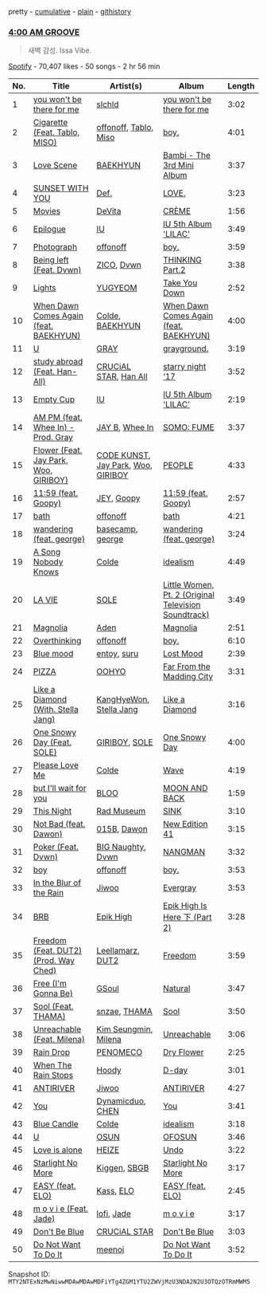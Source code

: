 pretty - [cumulative](/playlists/cumulative/37i9dQZF1DXbShqaetC9Tw.md) - [plain](/playlists/plain/37i9dQZF1DXbShqaetC9Tw) - [githistory](https://github.githistory.xyz/mackorone/spotify-playlist-archive/blob/main/playlists/plain/37i9dQZF1DXbShqaetC9Tw)

### [4:00 AM GROOVE](https://open.spotify.com/playlist/37i9dQZF1DXbShqaetC9Tw)

> 새벽 감성\. Issa Vibe.

[Spotify](https://open.spotify.com/user/spotify) - 70,407 likes - 50 songs - 2 hr 56 min

| No. | Title | Artist(s) | Album | Length |
|---|---|---|---|---|
| 1 | [you won't be there for me](https://open.spotify.com/track/7vwhqiIfU8HqXhNgyy8ubR) | [slchld](https://open.spotify.com/artist/33crDRqANd3NQHJagZkQ7O) | [you won't be there for me](https://open.spotify.com/album/16ZA1WX64YWVXiun8tP8n5) | 3:02 |
| 2 | [Cigarette \(Feat\. Tablo, MISO\)](https://open.spotify.com/track/14p5EKgbPx4U3P1j5JNHeh) | [offonoff](https://open.spotify.com/artist/0dTj3SqwE8kPnCzyzvYzhT), [Tablo](https://open.spotify.com/artist/3NdOtTPPaXrCyC7Lpmzyhv), [Miso](https://open.spotify.com/artist/04xEkodoWyFji8icX911jM) | [boy.](https://open.spotify.com/album/4crHesv3PHfci2PBJ6m9sj) | 4:01 |
| 3 | [Love Scene](https://open.spotify.com/track/1WWskMa6hvLgHuNhc6suE2) | [BAEKHYUN](https://open.spotify.com/artist/4ufh0WuMZh6y4Dmdnklvdl) | [Bambi \- The 3rd Mini Album](https://open.spotify.com/album/5xOx4mWABbTj0qWyZC4q1p) | 3:37 |
| 4 | [SUNSET WITH YOU](https://open.spotify.com/track/7AOtWjLx5SaKVVGzberZ7i) | [Def.](https://open.spotify.com/artist/7fgL4SG4e92nmJ3GuTpz58) | [LOVE.](https://open.spotify.com/album/4gpG6Fw9MP4Le9phEdtdYU) | 3:23 |
| 5 | [Movies](https://open.spotify.com/track/5EMGQPQI60jvyDjKT2Fn2I) | [DeVita](https://open.spotify.com/artist/5PS3ZZE5bBiZ3Ct9HiRG2B) | [CRÈME](https://open.spotify.com/album/50OexC7HF7AMO8ypWaGvPd) | 1:56 |
| 6 | [Epilogue](https://open.spotify.com/track/6rcwrRWKyjaFyUL8b8GlIJ) | [IU](https://open.spotify.com/artist/3HqSLMAZ3g3d5poNaI7GOU) | [IU 5th Album 'LILAC'](https://open.spotify.com/album/01dPJcwyht77brL4JQiR8R) | 3:49 |
| 7 | [Photograph](https://open.spotify.com/track/0PkpRtJqrwuXhbdtJuQm7E) | [offonoff](https://open.spotify.com/artist/0dTj3SqwE8kPnCzyzvYzhT) | [boy.](https://open.spotify.com/album/4crHesv3PHfci2PBJ6m9sj) | 3:59 |
| 8 | [Being left \(Feat\. Dvwn\)](https://open.spotify.com/track/7hg44Uac2HOBJCLWsHXMQp) | [ZICO](https://open.spotify.com/artist/4XpUIb8uuNlIWVKmgKZXC0), [Dvwn](https://open.spotify.com/artist/6WWUJGBY4ETAE22tRmgJ8b) | [THINKING Part.2](https://open.spotify.com/album/6HcRiA5scMhgM5lBMKX2ad) | 3:38 |
| 9 | [Lights](https://open.spotify.com/track/6iFdx5TnKmYxh47Y3O1rBv) | [YUGYEOM](https://open.spotify.com/artist/3ohXmy1PGdB3XgzhPqQ0tY) | [Take You Down](https://open.spotify.com/album/55igE6NKmOq7BthH5S0iZZ) | 2:52 |
| 10 | [When Dawn Comes Again \(feat\. BAEKHYUN\)](https://open.spotify.com/track/3K5LF6pX2oTzIQA62t6qnK) | [Colde](https://open.spotify.com/artist/3VQDqjQ4wJyw8PzpGdlZpB), [BAEKHYUN](https://open.spotify.com/artist/4ufh0WuMZh6y4Dmdnklvdl) | [When Dawn Comes Again \(feat\. BAEKHYUN\)](https://open.spotify.com/album/7wgyRpzVueGdjV9yozlIYj) | 4:00 |
| 11 | [U](https://open.spotify.com/track/7wTqBeoo4bDr4eNnn3HHJk) | [GRAY](https://open.spotify.com/artist/3kPEBSt7qgVoRZSbIXMr7W) | [grayground.](https://open.spotify.com/album/0mKZ3E9OFlnbMboE22h0VK) | 3:19 |
| 12 | [study abroad \(Feat\. Han\-All\)](https://open.spotify.com/track/6O4S5bDDOrhnHcVkwyAx1L) | [CRUCiAL STAR](https://open.spotify.com/artist/4vdAgNz4vrUZVvS0CaVvGJ), [Han All](https://open.spotify.com/artist/4y2MA188txnWeMIw9XwaJS) | [starry night ‘17](https://open.spotify.com/album/2RPyn31wYLC9lWn4p0OVEI) | 3:52 |
| 13 | [Empty Cup](https://open.spotify.com/track/4YnVz2QRU6OnoJ8lt23QHM) | [IU](https://open.spotify.com/artist/3HqSLMAZ3g3d5poNaI7GOU) | [IU 5th Album 'LILAC'](https://open.spotify.com/album/01dPJcwyht77brL4JQiR8R) | 2:19 |
| 14 | [AM PM \(feat\. Whee In\) \- Prod\. Gray](https://open.spotify.com/track/1J1hPnwTw80wpVWRv8yuxj) | [JAY B](https://open.spotify.com/artist/3IjHX8KZKoeq3X4QgXxqbT), [Whee In](https://open.spotify.com/artist/0BqRGrwqndrtNkojXiqIzL) | [SOMO: FUME](https://open.spotify.com/album/2T8iLSKPraJotM2uXFKW4F) | 3:37 |
| 15 | [Flower \(Feat\. Jay Park, Woo, GIRIBOY\)](https://open.spotify.com/track/0mVvkepe2sQUa0j8NWukaZ) | [CODE KUNST](https://open.spotify.com/artist/4WnO2VmlwdTX77ANsThWLQ), [Jay Park](https://open.spotify.com/artist/4XDi67ZENZcbfKnvMnTYsI), [Woo](https://open.spotify.com/artist/5a8EJtOEbUJDF4RX3mKK02), [GIRIBOY](https://open.spotify.com/artist/2MtHuR0W2idZdF7x4wddqq) | [PEOPLE](https://open.spotify.com/album/2UF3SkoMBUZZf5n6sCBUft) | 4:33 |
| 16 | [11:59 \(feat\. Goopy\)](https://open.spotify.com/track/0Ipe4hZMTTzWyMxBtkcRNq) | [JEY](https://open.spotify.com/artist/2wrI86paHc2IIj6VmGOAMG), [Goopy](https://open.spotify.com/artist/4F4XWiGTifyL39JD8qrslm) | [11:59 \(feat\. Goopy\)](https://open.spotify.com/album/4t9L0wjwVTWEakrmJ2YZvk) | 2:57 |
| 17 | [bath](https://open.spotify.com/track/22tAOnXPrSFOp2En3WcyyA) | [offonoff](https://open.spotify.com/artist/0dTj3SqwE8kPnCzyzvYzhT) | [bath](https://open.spotify.com/album/02NrdZD41xSb9J0dAseL6r) | 4:21 |
| 18 | [wandering \(feat\. george\)](https://open.spotify.com/track/6jMcjpMJEjdJa9GQLgQNZ2) | [basecamp](https://open.spotify.com/artist/4MI73VbvvaJFXe1T6iacWx), [george](https://open.spotify.com/artist/2pRZp2WxvnWWiSPcSSYkNV) | [wandering \(feat\. george\)](https://open.spotify.com/album/6hBEslMx5wtLS5wehYiwPP) | 3:24 |
| 19 | [A Song Nobody Knows](https://open.spotify.com/track/5HB7KB2HPCex1iOjiZnal7) | [Colde](https://open.spotify.com/artist/3VQDqjQ4wJyw8PzpGdlZpB) | [idealism](https://open.spotify.com/album/3Al5AVkcxXux7ZhhEajQiV) | 4:49 |
| 20 | [LA VIE](https://open.spotify.com/track/0eW5FMPvIQXhMYZQhea7Hj) | [SOLE](https://open.spotify.com/artist/6naXFodImN2DwRmKCQHAUt) | [Little Women, Pt\. 2 \(Original Television Soundtrack\)](https://open.spotify.com/album/2AoSgorhPk4logk3wEufL6) | 3:49 |
| 21 | [Magnolia](https://open.spotify.com/track/5XrRVO7bjxl1HUZ5Ffri4g) | [Aden](https://open.spotify.com/artist/4UDCQ7Ef3OTa8jd1SzXIsv) | [Magnolia](https://open.spotify.com/album/1xvErKDx1NMXm0nYNgMuW7) | 2:51 |
| 22 | [Overthinking](https://open.spotify.com/track/1OJExKEuSvIdtw9NIaszOc) | [offonoff](https://open.spotify.com/artist/0dTj3SqwE8kPnCzyzvYzhT) | [boy.](https://open.spotify.com/album/4crHesv3PHfci2PBJ6m9sj) | 6:10 |
| 23 | [Blue mood](https://open.spotify.com/track/6xGDC4fXG9luyGcEKognnT) | [entoy](https://open.spotify.com/artist/25OMfKk5AnZxUdzwDy3bOj), [suru](https://open.spotify.com/artist/2yXGQV7YrtoaLyJsxTqUNe) | [Lost Mood](https://open.spotify.com/album/0r5N2nH1VGrbYYp5wkERkh) | 2:39 |
| 24 | [PIZZA](https://open.spotify.com/track/6tHZSykaov7NellMyqqn2u) | [OOHYO](https://open.spotify.com/artist/50Zu2bK9y5UAtD0jcqk5VX) | [Far From the Madding City](https://open.spotify.com/album/0MVU7WcAUsxJso0To80KRy) | 3:31 |
| 25 | [Like a Diamond \(With\. Stella Jang\)](https://open.spotify.com/track/7l6Apaxjjt4cJgiBJ20kGG) | [KangHyeWon](https://open.spotify.com/artist/7dwHrGGWiw44ny2dJcARu6), [Stella Jang](https://open.spotify.com/artist/2Y9AUayH5pyZpVfkDYDfJV) | [Like a Diamond](https://open.spotify.com/album/4ml2faXdqnKJa7ZeeoM1VH) | 3:16 |
| 26 | [One Snowy Day \(Feat\. SOLE\)](https://open.spotify.com/track/0JQgYzXuL2wCTAv6z4mESW) | [GIRIBOY](https://open.spotify.com/artist/2MtHuR0W2idZdF7x4wddqq), [SOLE](https://open.spotify.com/artist/6naXFodImN2DwRmKCQHAUt) | [One Snowy Day](https://open.spotify.com/album/5KgyDwE5ziv44yAMFAghGo) | 4:00 |
| 27 | [Please Love Me](https://open.spotify.com/track/4SFNHcxBFUmhAWwVZUpx4n) | [Colde](https://open.spotify.com/artist/3VQDqjQ4wJyw8PzpGdlZpB) | [Wave](https://open.spotify.com/album/6a1hq6e3NBDmSNQeVm2MbE) | 4:19 |
| 28 | [but I'll wait for you](https://open.spotify.com/track/4J4rGYpqgk6S4VtifoJIWN) | [BLOO](https://open.spotify.com/artist/3ghCvruix2FYZ81DHRlOt1) | [MOON AND BACK](https://open.spotify.com/album/5mwjmXHp1zgVbmfQQu9uUX) | 1:59 |
| 29 | [This Night](https://open.spotify.com/track/15BICHMgXBWNJ8EXwHuSXZ) | [Rad Museum](https://open.spotify.com/artist/6UdKtISMXYKSR8jcgtFePo) | [SINK](https://open.spotify.com/album/16xCQMS0ioflP8PWrLD0UN) | 3:10 |
| 30 | [Not Bad \(feat\. Dawon\)](https://open.spotify.com/track/2NQJBaeX4YuZlQveSIRIyT) | [015B](https://open.spotify.com/artist/4uU7KfTjcjyKUGWSaTzLu7), [Dawon](https://open.spotify.com/artist/5RyoIdplIHsPM1UXcFtIpa) | [New Edition 41](https://open.spotify.com/album/3JhDyQCniCuttwqA9eFtUs) | 3:15 |
| 31 | [Poker \(Feat\. Dvwn\)](https://open.spotify.com/track/22FORLyoDr8bjJCVOeUan2) | [BIG Naughty](https://open.spotify.com/artist/7cEaNXXTHx3LokbjUUyHal), [Dvwn](https://open.spotify.com/artist/6WWUJGBY4ETAE22tRmgJ8b) | [NANGMAN](https://open.spotify.com/album/2hBJR1SQ4cGDjGTCY6eV8m) | 3:32 |
| 32 | [boy](https://open.spotify.com/track/77bGNpC1hZH3JSZQhR1vxn) | [offonoff](https://open.spotify.com/artist/0dTj3SqwE8kPnCzyzvYzhT) | [boy.](https://open.spotify.com/album/4crHesv3PHfci2PBJ6m9sj) | 3:53 |
| 33 | [In the Blur of the Rain](https://open.spotify.com/track/5NbGKVTywRBQpqkkaQJi5j) | [Jiwoo](https://open.spotify.com/artist/51FKMPw06mntCaz6yO6ddg) | [Evergray](https://open.spotify.com/album/7DMeNlCClB36augRfjESKN) | 3:53 |
| 34 | [BRB](https://open.spotify.com/track/1KTkQFju4e9JnuYuXWRNnM) | [Epik High](https://open.spotify.com/artist/5snNHNlYT2UrtZo5HCJkiw) | [Epik High Is Here 下 \(Part 2\)](https://open.spotify.com/album/1a7B3Nn52Uvi9nhqnHacfh) | 3:28 |
| 35 | [Freedom \(Feat\. DUT2\) \(Prod\. Way Ched\)](https://open.spotify.com/track/70DaoUGYskTAJeYGgH5mAh) | [Leellamarz](https://open.spotify.com/artist/79g2STpP2iV1xfgHuhrhX0), [DUT2](https://open.spotify.com/artist/4YCMBr9I1zesFyMMyoc4pX) | [Freedom](https://open.spotify.com/album/5JEYiTvQmOPfMpiUoXq2U8) | 3:59 |
| 36 | [Free \(I'm Gonna Be\)](https://open.spotify.com/track/2Ia6LfAOorF0dAAgCqYDWd) | [GSoul](https://open.spotify.com/artist/4oEXworvhegyK83rZwVyWL) | [Natural](https://open.spotify.com/album/2yOqQbBoXX0nNPBqts1dmZ) | 3:47 |
| 37 | [Sool \(Feat\. THAMA\)](https://open.spotify.com/track/2wLsNE3k1TGAMm5JSqsYUX) | [snzae](https://open.spotify.com/artist/55l6wA0gGh2Y1OpE5lUYLc), [THAMA](https://open.spotify.com/artist/1Ktiv08TbBy195pQUH8Qld) | [Sool](https://open.spotify.com/album/1afTZ3mebjnJsWkg8n8WS7) | 3:50 |
| 38 | [Unreachable \(Feat\. Milena\)](https://open.spotify.com/track/3L0ipvNeREfCAJWCPaweUu) | [Kim Seungmin](https://open.spotify.com/artist/31VffPWiL2AAwNIMODB9qZ), [Milena](https://open.spotify.com/artist/2ODok2cPMF1Z1gZetfaL6n) | [Unreachable](https://open.spotify.com/album/5Stxf7cgE1761svCkuFFRm) | 3:06 |
| 39 | [Rain Drop](https://open.spotify.com/track/4aJxNxnrW5tbL8gay0pCdU) | [PENOMECO](https://open.spotify.com/artist/1MAUqH0haKBYbjpknTfreY) | [Dry Flower](https://open.spotify.com/album/45VLePxOqvMWcGOPImCpNg) | 2:25 |
| 40 | [When The Rain Stops](https://open.spotify.com/track/5UvS2soEVuRr4SFpvB09KJ) | [Hoody](https://open.spotify.com/artist/7lXgbtBDcCRbfc5f8FhGUL) | [D\-day](https://open.spotify.com/album/6FAG9dF5HWKlUALQeLYWpt) | 3:01 |
| 41 | [ANTIRIVER](https://open.spotify.com/track/7DcKCWQ770DoNOIov3pVnb) | [Jiwoo](https://open.spotify.com/artist/51FKMPw06mntCaz6yO6ddg) | [ANTIRIVER](https://open.spotify.com/album/6XDZyVUQriuOqCERhaqGlj) | 4:27 |
| 42 | [You](https://open.spotify.com/track/3YGSzYH6RBrT38iObc3w8q) | [Dynamicduo](https://open.spotify.com/artist/4nvFFLtv7ZqoTr83387uK4), [CHEN](https://open.spotify.com/artist/0UEP2XBR9aC5NBKcAKnBIq) | [You](https://open.spotify.com/album/6lc1CGb9DBXKszqEzMGZq7) | 3:41 |
| 43 | [Blue Candle](https://open.spotify.com/track/74NAth9jobuzJLmRyDde3n) | [Colde](https://open.spotify.com/artist/3VQDqjQ4wJyw8PzpGdlZpB) | [idealism](https://open.spotify.com/album/3Al5AVkcxXux7ZhhEajQiV) | 3:18 |
| 44 | [U](https://open.spotify.com/track/6tB91x3oFMbXdQaNNbVoxj) | [OSUN](https://open.spotify.com/artist/5B0qfgiKQ1593oBKreR5Fb) | [OFOSUN](https://open.spotify.com/album/5kezSa95PtqnwifxO0K6ky) | 3:46 |
| 45 | [Love is alone](https://open.spotify.com/track/2X5DVuUYZvP4CwmPwnHSTD) | [HEIZE](https://open.spotify.com/artist/5dCvSnVduaFleCnyy98JMo) | [Undo](https://open.spotify.com/album/2xR7YEyRweqClzs50bbW3J) | 3:22 |
| 46 | [Starlight No More](https://open.spotify.com/track/0CSfu5jtIJAoSMn1Y6ktL3) | [Kiggen](https://open.spotify.com/artist/1J79fhfblzZX0KFSgU9i9b), [SBGB](https://open.spotify.com/artist/0Xemods2DGcYQi3sqxtHBO) | [Starlight No More](https://open.spotify.com/album/060gcufgjRhF72v78nCDI7) | 3:17 |
| 47 | [EASY \(feat\. ELO\)](https://open.spotify.com/track/0n8tAh3WhILRKralFmODWD) | [Kass](https://open.spotify.com/artist/1A9G5MsTWqa7fJkwEJlGOC), [ELO](https://open.spotify.com/artist/15KDb2KpZRvX1updtyinK1) | [EASY \(feat\. ELO\)](https://open.spotify.com/album/6VmihaadtXAGaCyAcq4H2Z) | 2:45 |
| 48 | [m o v i e \(Feat\. Jade\)](https://open.spotify.com/track/7nD9LjsenfCRv4uxy93xhZ) | [lofi](https://open.spotify.com/artist/6AQ46ZELHFOGM8YAVjMmT9), [Jade](https://open.spotify.com/artist/4WmtKVMoT1cQyHhD6lduGh) | [m o v i e](https://open.spotify.com/album/02XiYEnw92DRIBrfSFoFBP) | 3:17 |
| 49 | [Don't Be Blue](https://open.spotify.com/track/4vV9ew8qqO8hPUy7CWN6j5) | [CRUCiAL STAR](https://open.spotify.com/artist/4vdAgNz4vrUZVvS0CaVvGJ) | [Don't Be Blue](https://open.spotify.com/album/47JJ2taYZnE38et61HIQRk) | 3:03 |
| 50 | [Do Not Want To Do It](https://open.spotify.com/track/5LhlnraUYxYccDUqnEayri) | [meenoi](https://open.spotify.com/artist/5KuvNz7npsGeDJdk8QHMVH) | [Do Not Want To Do It](https://open.spotify.com/album/1QGkSuxkIqUmnX2r2Vdr95) | 3:52 |

Snapshot ID: `MTY2NTExNzMwNiwwMDAwMDAwMDFiYTg4ZGM1YTU2ZWVjMzU3NDA2N2U3OTQzOTRmMWM5`
